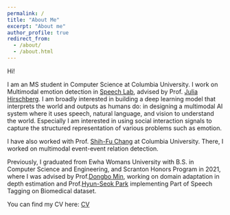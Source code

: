 ```yaml
---
permalink: /
title: "About Me"
excerpt: "About me"
author_profile: true
redirect_from: 
  - /about/
  - /about.html
---
```


Hi!

I am an MS student in Computer Science at Columbia University. I work on Multimodal emotion detection in [Speech Lab](http://www.cs.columbia.edu/speech/lab.cgi), advised by Prof. [Julia Hirschberg](http://www.cs.columbia.edu/~julia/). I am broadly interested in building a deep learning model that interprets the world and outputs as humans do: in designing a multimodal AI system where it uses speech, natural language, and vision to understand the world. Especially I am interested in using social interaction signals to capture the structured representation of various problems such as emotion.

I have also worked with Prof. [Shih-Fu Chang](https://www.ee.columbia.edu/~sfchang/) at Columbia University. There, I worked on multimodal event-event relation detection.

Previously, I graduated from Ewha Womans University with B.S. in Computer Science and Engineering, and Scranton Honors Program in 2021, where I was advised by Prof.[Dongbo Min](http://cvl.ewha.ac.kr/), working on domain adaptation in depth estimation and Prof.[Hyun-Seok Park](http://www.ewha.ac.kr/ewha/professor/info.do?mode=view&pId=xPCsLydiqzj%2FKdbYExXJKg%3D%3D) implementing Part of Speech Tagging on Biomedical dataset.

You can find my CV here: [CV](http://JaywonKoo17.github.io/files/Jaywon_CV_HP.pdf)

